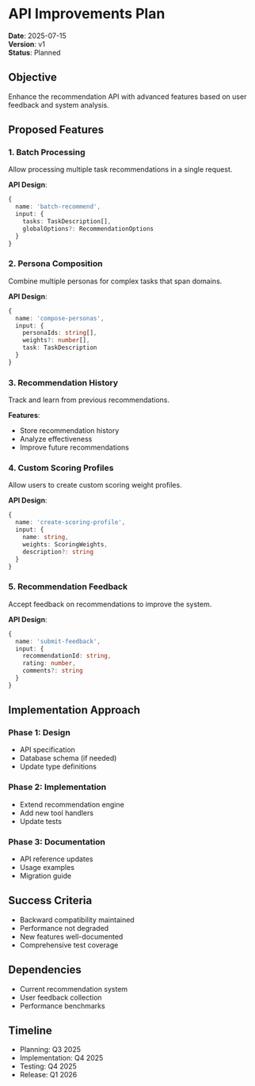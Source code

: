 # API Improvements Plan

**Date**: 2025-07-15  
**Version**: v1  
**Status**: Planned  

## Objective

Enhance the recommendation API with advanced features based on user feedback and system analysis.

## Proposed Features

### 1. Batch Processing
Allow processing multiple task recommendations in a single request.

**API Design**:
```typescript
{
  name: 'batch-recommend',
  input: {
    tasks: TaskDescription[],
    globalOptions?: RecommendationOptions
  }
}
```

### 2. Persona Composition
Combine multiple personas for complex tasks that span domains.

**API Design**:
```typescript
{
  name: 'compose-personas',
  input: {
    personaIds: string[],
    weights?: number[],
    task: TaskDescription
  }
}
```

### 3. Recommendation History
Track and learn from previous recommendations.

**Features**:
- Store recommendation history
- Analyze effectiveness
- Improve future recommendations

### 4. Custom Scoring Profiles
Allow users to create custom scoring weight profiles.

**API Design**:
```typescript
{
  name: 'create-scoring-profile',
  input: {
    name: string,
    weights: ScoringWeights,
    description?: string
  }
}
```

### 5. Recommendation Feedback
Accept feedback on recommendations to improve the system.

**API Design**:
```typescript
{
  name: 'submit-feedback',
  input: {
    recommendationId: string,
    rating: number,
    comments?: string
  }
}
```

## Implementation Approach

### Phase 1: Design
- API specification
- Database schema (if needed)
- Update type definitions

### Phase 2: Implementation
- Extend recommendation engine
- Add new tool handlers
- Update tests

### Phase 3: Documentation
- API reference updates
- Usage examples
- Migration guide

## Success Criteria

- Backward compatibility maintained
- Performance not degraded
- New features well-documented
- Comprehensive test coverage

## Dependencies

- Current recommendation system
- User feedback collection
- Performance benchmarks

## Timeline

- Planning: Q3 2025
- Implementation: Q4 2025
- Testing: Q4 2025
- Release: Q1 2026